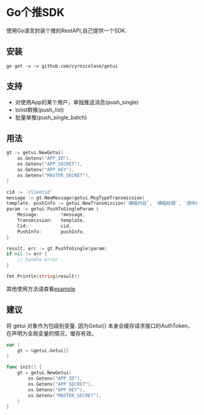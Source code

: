 # Go个推SDK

使用Go语言封装个推的RestAPI,自己提供一个SDK.

## 安装
```
go get -u -v github.com/cyrnicolase/getui
```

## 支持

+ 对使用App的某个用户，单独推送消息(push_single)
+ tolist群推(push_list)
+ 批量单推(push_single_batch)

## 用法

```go
gt := getui.NewGetui(
    os.Getenv("APP_ID"),
    os.Getenv("APP_SECRET"),
    os.Getenv("APP_KEY"),
    os.Getenv("MASTER_SECRET"),
)

cid := `clientid`
message := gt.NewMessage(getui.MsgTypeTransmission)
template, pushInfo := getui.NewTransmission(`横幅内容`, `横幅标题`, `透传内容`)
param := getui.PushToSingleParam {
    Message:        *message,
    Transmission:   template,
    Cid:            cid,
    PushInfo:       pushInfo,
}

result, err := gt.PushToSingle(param)
if nil != err {
    // handle error
}

fmt.Println(string(result))
```

其他使用方法请查看[example](https://github.com/cyrnicolase/getui/blob/master/example/main.go)

## 建议
将 getui 对象作为包级别变量. 因为Getui{} 本身会缓存请求接口的AuthToken，
在声明为全局变量的情况，缓存有效。

```go
var (
    gt = &getui.Getui{}
)

func init() {
    gt = getui.NewGetui(
        os.Getenv("APP_ID"),
        os.Getenv("APP_SECRET"),
        os.Getenv("APP_KEY"),
        os.Getenv("MASTER_SECRET"),
    )
}

```